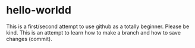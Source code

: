 # hello-worldd
This is a first/second attempt to use github as a totally beginner. Please be kind.
This is an attempt to learn how to make a branch and how to save changes (commit).
